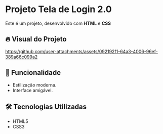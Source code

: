 # Projeto Tela de Login 2.0
Este é um projeto, desenvolvido com **HTML** e **CSS** 
<br>

## 🔥 Visual do Projeto

https://github.com/user-attachments/assets/092192f1-64a3-4006-96ef-389a66c099a2


## 🚀 Funcionalidade

- Estilização moderna.
- Interface amigável.

## 🛠 Tecnologias Utilizadas

- HTML5
- CSS3
